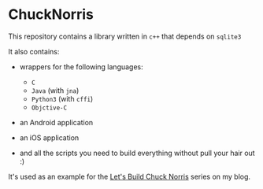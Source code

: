 # ChuckNorris

This repository contains a library written in `c++` that depends on `sqlite3`

It also contains:

* wrappers for the following languages:
  * `C`
  * `Java`  (with `jna`)
  * `Python3` (with `cffi`)
  * `Objctive-C`

* an Android application
* an iOS application

* and all the scripts you need to build everything without pull your hair out :)

It's used as an example for the [Let's Build Chuck Norris](https://dmerej.info/blog/post/introducing-the-chuck-norris-project/) series on my blog.
